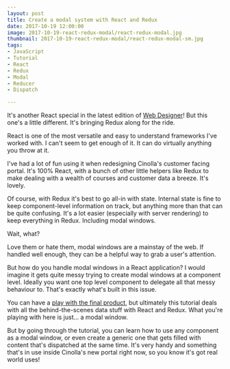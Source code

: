 ```yaml
---
layout: post
title: Create a modal system with React and Redux
date: 2017-10-19 12:00:00
image: 2017-10-19-react-redux-modal/react-redux-modal.jpg
thumbnail: 2017-10-19-react-redux-modal/react-redux-modal-sm.jpg
tags:
- JavaScript
- Tutorial
- React
- Redux
- Modal
- Reducer
- Dispatch

---
```


It's another React special in the latest edition of [Web Designer][Web Designer]! But this one's a little different. It's bringing Redux along for the ride.

React is one of the most versatile and easy to understand frameworks I've worked with. I can't seem to get enough of it. It can do virtually anything you throw at it.

I've had a lot of fun using it when redesigning Cinolla's customer facing portal. It's 100% React, with a bunch of other little helpers like Redux to make dealing with a wealth of courses and customer data a breeze. It's lovely.

Of course, with Redux it's best to go all-in with state. Internal state is fine to keep component-level information on track, but anything more than that can be quite confusing. It's a lot easier (especially with server rendering) to keep everything in Redux. Including modal windows.

Wait, what?

Love them or hate them, modal windows are a mainstay of the web. If handled well enough, they can be a helpful way to grab a user's attention.

But how do you handle modal windows in a React application? I would imagine it gets quite messy trying to create modal windows at a component level. Ideally you want one top level component to delegate all that messy behaviour to. That's exactly what's built in this issue.

You can have a [play with the final product][React Redux Modal], but ultimately this tutorial deals with all the behind-the-scenes data stuff with React and Redux. What you're playing with here is just... a modal window.

But by going through the tutorial, you can learn how to use any component as a modal window, or even create a generic one that gets filled with content that's dispatched at the same time. It's very handy and something that's in use inside Cinolla's new portal right now, so you know it's got real world uses!

[Web Designer]:https://www.myfavouritemagazines.co.uk/web-designer-print-back-issues/web-designer-issue-267/
[React Redux Modal]:http://mattcrouch.github.io/reactmodal/